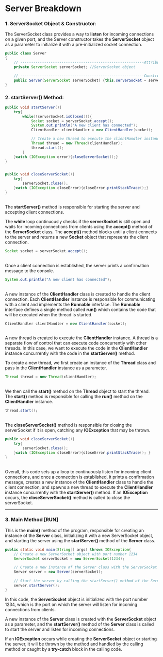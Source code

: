 # Server Breakdown

### 1. ServerSocket Object & Constructor:
The ServerSocket class provides a way to **listen** for incoming connections on a given port, and the Server constructor 
takes the **ServerSocket** object as a parameter to initialize it with a pre-initialized socket connection.

```java
public class Server
{
    // ---------------------------------------------------------Attributes
    private ServerSocket serverSocket; //ServerSocket object

    // ---------------------------------------------------------Constructors
    public Server(ServerSocket serverSocket) {this.serverSocket = serverSocket;}
}
```


### 2. startServer() Method:
```java
public void startServer(){
    try{
        while(!serverSocket.isClosed()){
            Socket socket = serverSocket.accept();
            System.out.println("A new client has connected");  
            ClientHandler clientHandler = new ClientHandler(socket);

            // Create a new thread to execute the clientHandler instance
            Thread thread = new Thread(clientHandler);
            thread.start();
        }
    }catch (IOException error){closeServerSocket();}
}


public void closeServerSocket(){
    try{
        serverSocket.close();
    }catch (IOException closeError){closeError.printStackTrace();}
}
```
\
The **startServer()** method is responsible for starting the server and accepting client connections.

The **while** loop continuously checks if the **serverSocket** is still open and waits for incoming connections 
from clients using the **accept()** method of the **ServerSocket** class. The **accept()** method blocks until a 
client connects to the server and returns a new **Socket** object that represents the client connection.
```java
Socket socket = serverSocket.accept();
```

\
Once a client connection is established, the server prints a confirmation message to the console.
```java
System.out.println("A new client has connected");
```

\
A new instance of the **ClientHandler** class is created to handle the client connection. Each **ClientHandler** 
instance is responsible for communicating with a client and implements the **Runnable** interface. The **Runnable** 
interface defines a single method called **run()** which contains the code that will be executed when the thread 
is started.
```java
ClientHandler clientHandler = new ClientHandler(socket);
```

\
A new thread is created to execute the **ClientHandler** instance. A thread is a separate flow of control that can 
execute code concurrently with other threads. In this case, we want to execute the code in the **ClientHandler** 
instance concurrently with the code in the **startServer()** method.

To create a new thread, we first create an instance of the **Thread** class and pass in the **ClientHandler** 
instance as a parameter.

```java
Thread thread = new Thread(clientHandler);
```

\
We then call the **start()** method on the **Thread** object to start the thread. The **start()** method is 
responsible for calling the **run()** method on the **ClientHandler** instance.
```java
thread.start();
```

\
The **closeServerSocket()** method is responsible for closing the serverSocket if it is open, catching any 
**IOException** that may be thrown.

```java
public void closeServerSocket(){
    try{
        serverSocket.close();
    }catch (IOException closeError){closeError.printStackTrace(); }
}
```

\
Overall, this code sets up a loop to continuously listen for incoming client connections, and once a connection
is established, it prints a confirmation message, creates a new instance of the **ClientHandler** class to handle
the client connection, and spawns a new thread to execute the **ClientHandler** instance concurrently with the
**startServer()** method. If an **IOException** occurs, the **closeServerSocket()** method is called to close
the serverSocket.

---


### 3. Main Method [RUN]
This is the **main()** method of the program, responsible for creating an instance of the **Server** class, 
initializing it with a new ServerSocket object, and starting the server using the **startServer()** 
method of the **Server** class.

```java
public static void main(String[] args) throws IOException{
    // Create a new ServerSocket object with port number 1234
    ServerSocket serverSocket = new ServerSocket(1234);

    // Create a new instance of the Server class with the ServerSocket object as a parameter
    Server server = new Server(serverSocket);
    
    // Start the server by calling the startServer() method of the Server instance
    server.startServer();
}
```
In this code, the **ServerSocket** object is initialized with the port number 1234, which is the port on which 
the server will listen for incoming connections from clients.

A new instance of the **Server** class is created with the **ServerSocket** object as a parameter, and the 
**startServer()** method of the **Server** class is called to start the server and listen for incoming connections.

If an **IOException** occurs while creating the **ServerSocket** object or starting the server, it will be 
thrown by the method and handled by the calling method or caught by a **try-catch** block in the calling code.